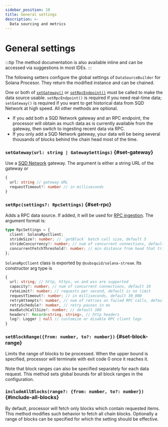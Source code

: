 ```yaml
---
sidebar_position: 10
title: General settings
description: >-
  Data sourcing and metrics
---
```


# General settings

:::tip
The method documentation is also available inline and can be accessed via suggestions in most IDEs.
:::

The following setters configure the global settings of `DataSourceBuilder` for Solana Procesor. They return the modified instance and can be chained.

One or both of [`setGateway()`](#set-gateway) or [`setRpcEndpoint()`](#set-rpc) must be called to make the data source usable. `setRpcEndpoint()` is required if you need real-time data; `setGateway()` is required if you want to get historical data from SQD Network at high speed. All other methods are optional.
 - If you add both a SQD Network gateway and an RPC endpoint, the processor will obtain as much data as is currently available from the gateway, then switch to ingesting recent data via RPC.
 - If you only add a SQD Network gateway, your data will be being several thousands of blocks behind the chain head most of the time.

### `setGateway(url: string | GatewaySettings)` {#set-gateway}

Use a [SQD Network](/subsquid-network) gateway. The argument is either a string URL of the gateway or

```ts
{
  url: string // gateway URL
  requestTimeout?: number // in milliseconds
}
```

### `setRpc(settings?: RpcSettings)` {#set-rpc}

Adds a RPC data source. If added, it will be used for [RPC ingestion](/sdk/resources/unfinalized-blocks). The argument format is:

```ts
type RpcSettings = {
  client: SolanaRpcClient;
  strideSize?: number; // `getBlock` batch call size, default 5
  strideConcurrency?: number; // num of concurrent connections, default 10
  concurrentFetchThreshold?: number; // min distance from head that triggers a fetch, default 50
};
```

`SolanaRpcClient` class is exported by `@subsquid/solana-stream`. Its constructor arg type is

```ts
{
  url: string; // http, https, ws and wss are supported
  capacity?: number; // num of concurrent connections, default 10
  rateLimit?: number; // requests per second, default is no limit
  requestTimeout?: number; // in milliseconds, default 30_000
  retryAttempts?: number, // num of retries on failed RPC calls, default 0
  retrySchedule?: number, // retry pauses in ms
  maxBatchCallSize?: number; // default 100
  headers?: Record<string, string>, // http headers
  log?: Logger | null // customize or disable RPC client logs
}
```

### `setBlockRange({from: number, to?: number})` {#set-block-range}

Limits the range of blocks to be processed. When the upper bound is specified, processor will terminate with exit code 0 once it reaches it.

Note that block ranges can also be specified separately for each data request. This method sets global bounds for all block ranges in the configuration.

### `includeAllBlocks(range?: {from: number, to?: number})` {#include-all-blocks}

By default, processor will fetch only blocks which contain requested items. This method modifies such behavior to fetch all chain blocks. Optionally a range of blocks can be specified for which the setting should be effective.
